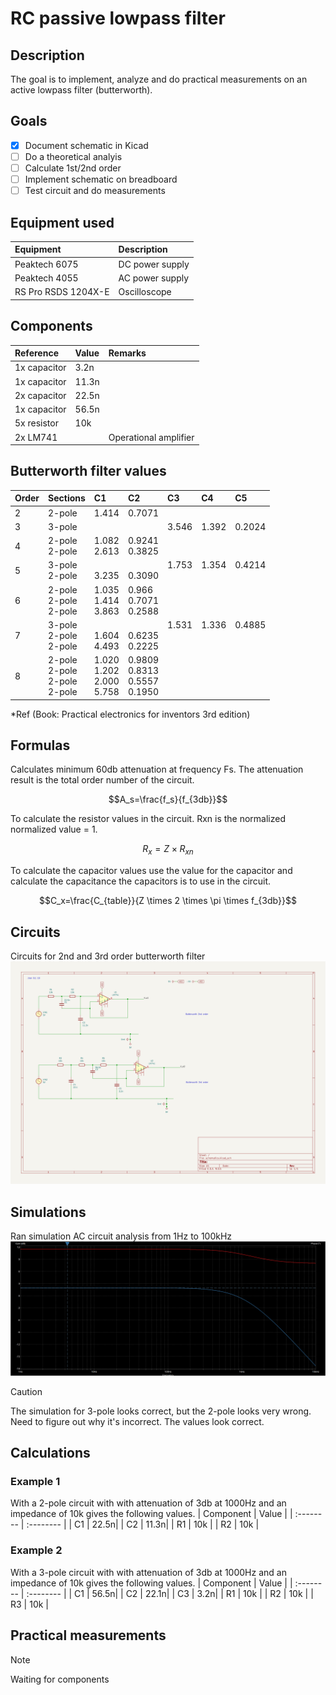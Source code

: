 # RC passive lowpass filter

## Description
The goal is to implement, analyze and do practical measurements on an active lowpass filter (butterworth).

## Goals
- [x] Document schematic in Kicad
- [ ] Do a theoretical analyis 
- [ ] Calculate 1st/2nd order 
- [ ] Implement schematic on breadboard
- [ ] Test circuit and do measurements

## Equipment used
| Equipment | Description |
| :------------- | :------------- |
| Peaktech 6075 | DC power supply |
| Peaktech 4055 | AC power supply |
| RS Pro RSDS 1204X-E | Oscilloscope |

## Components
| Reference | Value | Remarks |
| :------------- | :------------- | :------------- |
| 1x capacitor | 3.2n | |
| 1x capacitor | 11.3n | |
| 2x capacitor | 22.5n | |
| 1x capacitor | 56.5n | |
| 5x resistor | 10k | |
| 2x LM741 | | Operational amplifier|

## Butterworth filter values
| Order | Sections | C1 | C2 | C3 | C4 | C5 |
| :------------- | :------------- | :------------- | :------------- | :------------- | :------------- | :------------- |
| 2 | 2-pole | 1.414 | 0.7071 | | | |
| 3 | 3-pole | | | 3.546 | 1.392 | 0.2024 | 
| 4 | 2-pole<br>2-pole | 1.082<br>2.613 | 0.9241<br>0.3825 | | | | 
| 5 | 3-pole<br>2-pole | &nbsp;<br>3.235 | &nbsp;<br>0.3090 | 1.753<br>&nbsp; | 1.354<br>&nbsp; | 0.4214<br>&nbsp; | 
| 6 | 2-pole<br>2-pole<br>2-pole | 1.035<br>1.414<br>3.863 | 0.966<br>0.7071<br>0.2588 | | | | 
| 7 | 3-pole<br>2-pole<br>2-pole | <br>1.604<br>4.493 | &nbsp;<br>0.6235<br>0.2225 | 1.531<br>&nbsp;<br>&nbsp; | 1.336<br>&nbsp;<br>&nbsp; | 0.4885<br>&nbsp;<br>&nbsp; | 
| 8 | 2-pole<br>2-pole<br>2-pole<br>2-pole | 1.020<br>1.202<br>2.000<br>5.758 | 0.9809<br>0.8313<br>0.5557<br>0.1950 | | | | 
*Ref (Book: Practical electronics for inventors 3rd edition)

## Formulas
Calculates minimum 60db attenuation at frequency Fs. The attenuation result is the total order number of the circuit.
```math
A_s=\frac{f_s}{f_{3db}}
```

To calculate the resistor values in the circuit. Rxn is the normalized normalized value = 1. 
```math
R_x=Z \times R_{xn}
```

To calculate the capacitor values use the value for the capacitor and calculate the capacitance the capacitors is to use in the circuit.
```math
C_x=\frac{C_{table}}{Z \times 2 \times \pi \times f_{3db}}
```

## Circuits
Circuits for 2nd and 3rd order butterworth filter
<img src="./schematics/schematics.svg">

## Simulations
Ran simulation AC circuit analysis from 1Hz to 100kHz
<img src="./images/simulation.png">

> [!CAUTION]
> The simulation for 3-pole looks correct, but the 2-pole looks very wrong. Need to figure out why it's incorrect. The values look correct.

## Calculations

### Example 1

With a 2-pole circuit with with attenuation of 3db at 1000Hz and an impedance of 10k gives the following values.
| Component | Value |
| :-------- | :-------- |
| C1 | 22.5n|
| C2 | 11.3n|
| R1 | 10k |
| R2 | 10k |

### Example 2

With a 3-pole circuit with with attenuation of 3db at 1000Hz and an impedance of 10k gives the following values.
| Component | Value |
| :-------- | :-------- |
| C1 | 56.5n|
| C2 | 22.1n|
| C3 | 3.2n|
| R1 | 10k |
| R2 | 10k |
| R3 | 10k |

## Practical measurements

> [!NOTE]  
> Waiting for components